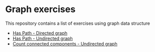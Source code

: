 # Graph exercises

This repository contains a list of exercises using graph data structure

- [Has Path - Directed graph](01.js)
- [Has Path - Undirected graph](02.js)
- [Count connected components - Undirected graph](03.js)